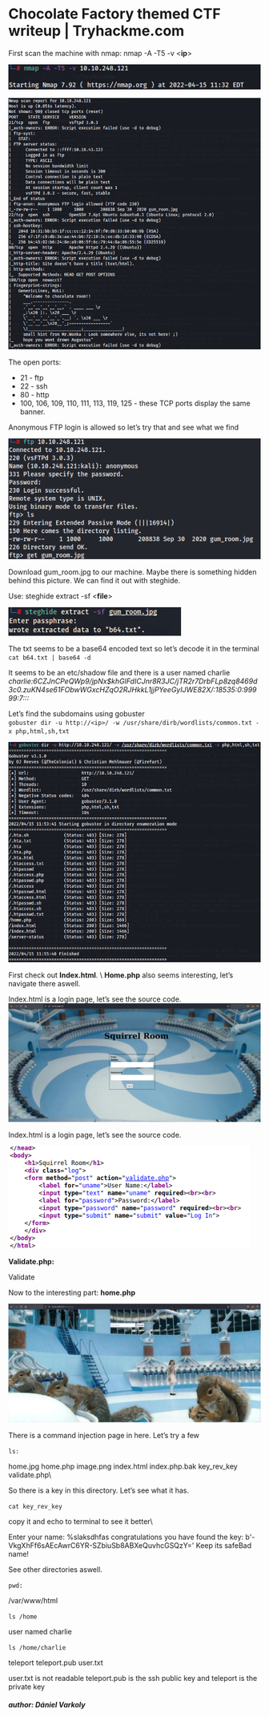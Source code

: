 # Chocolate Factory themed CTF writeup | Tryhackme.com



First scan the machine with nmap:
nmap -A -T5 -v <**ip**>

![nmap1](https://github.com/varkolyd/ctf_writeups/blob/main/THM%20-%20Chocolate%20Factory/Images/nmap1.png)

![nmap1](https://github.com/varkolyd/ctf_writeups/blob/main/THM%20-%20Chocolate%20Factory/Images/nmap2.png)  

The open ports:

- 21 - ftp
- 22 - ssh
- 80 - http 
- 100, 106, 109, 110, 111, 113, 119, 125 - these TCP ports display the same banner.

Anonymous FTP login is allowed so let’s try that and see what we find

![ftp](https://github.com/varkolyd/ctf_writeups/blob/main/THM%20-%20Chocolate%20Factory/Images/ftp.png)

Download gum_room.jpg to our machine. Maybe there is something hidden behind this picture. 
We can find it out with steghide.

Use: steghide extract -sf <**file**>

![steghide](https://github.com/varkolyd/ctf_writeups/blob/main/THM%20-%20Chocolate%20Factory/Images/steghide.png)

The txt seems to be a base64 encoded text so let’s decode it in the terminal\
` cat b64.txt | base64 -d `

It seems to be an etc/shadow file and there is a user named charlie\
*charlie:$6$CZJnCPeQWp9/jpNx$khGlFdICJnr8R3JC/jTR2r7DrbFLp8zq8469d3c0.zuKN4se61FObwWGxcHZqO2RJHkkL1jjPYeeGyIJWE82X/:18535:0:99999:7:::*


Let’s find the subdomains using gobuster\
`gobuster dir -u http://<ip>/ -w /usr/share/dirb/wordlists/common.txt -x php,html,sh,txt`

![gobuster](https://github.com/varkolyd/ctf_writeups/blob/main/THM%20-%20Chocolate%20Factory/Images/gobuster1.png)

First check out **Index.html**. \ **Home.php** also seems interesting, let’s navigate there aswell.

Index.html is a login page, let’s see the source code.
![index](https://github.com/varkolyd/ctf_writeups/blob/main/THM%20-%20Chocolate%20Factory/Images/website_indexhtml.png)

Index.html is a login page, let’s see the source code.

![src_code](https://github.com/varkolyd/ctf_writeups/blob/main/THM%20-%20Chocolate%20Factory/Images/source_code.png)

**Validate.php:**

<script>alert('Incorrect Credentials');</script><script>window.location='index.html'</script>
Validate


Now to the interesting part: **home.php**

![homephp](https://github.com/varkolyd/ctf_writeups/blob/main/THM%20-%20Chocolate%20Factory/Images/homephp.png)

There is a command injection page in here. Let’s try a few

`ls:`

home.jpg home.php image.png index.html index.php.bak key_rev_key validate.php\

So there is a key in this directory. Let’s see what it has.

`cat key_rev_key`

copy it and echo to terminal to see it better\

Enter your name: %slaksdhfas congratulations you have found the key: b'-VkgXhFf6sAEcAwrC6YR-SZbiuSb8ABXeQuvhcGSQzY=' Keep its safeBad name!

See other directories aswell.

`pwd:`

/var/www/html

`ls /home`

user named charlie

`ls /home/charlie`

teleport teleport.pub user.txt

user.txt is not readable
teleport.pub is the ssh public key and teleport is the private key

##### author: Dániel Varkoly
